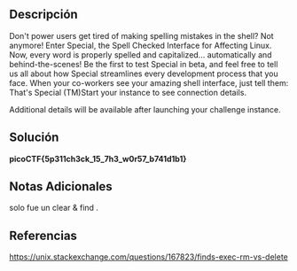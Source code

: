 
## Descripción

Don't power users get tired of making spelling mistakes in the shell? Not anymore! Enter Special, the Spell Checked Interface for Affecting Linux. Now, every word is properly spelled and capitalized... automatically and behind-the-scenes! Be the first to test Special in beta, and feel free to tell us all about how Special streamlines every development process that you face. When your co-workers see your amazing shell interface, just tell them: That's Special (TM)Start your instance to see connection details.

Additional details will be available after launching your challenge instance.
## Solución
**picoCTF{5p311ch3ck_15_7h3_w0r57_b741d1b1}**

## Notas Adicionales

solo fue un clear & find . 
## Referencias
https://unix.stackexchange.com/questions/167823/finds-exec-rm-vs-delete

